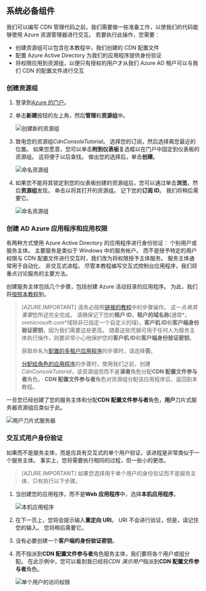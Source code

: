 ## <a name="prerequisites"></a>系统必备组件

我们可以编写 CDN 管理代码之前，我们需要做一些准备工作，以使我们的代码能够使用 Azure 资源管理器进行交互。  若要执行此操作，您需要︰

* 创建资源组可以包含在本教程中，我们创建的 CDN 配置文件
* 配置 Azure Active Directory 为我们的应用程序提供身份验证
* 将权限应用到资源组，以便只有授权的用户才从我们 Azure AD 租户可以与我们 CDN 的配置文件进行交互

### <a name="creating-the-resource-group"></a>创建资源组

1. 登录到[Azure 的门户](https://portal.azure.com)。

2. 单击**新建**按钮的左上角，然后**管理**和**资源组**中。
    
    ![创建新的资源组](./media/cdn-app-dev-prep/cdn-new-rg-1-include.png)

3. 致电您的资源组*CdnConsoleTutorial*。  选择您的订阅，然后选择离您最近的位置。  如果您愿意，您可以单击**附到仪表板**复选框以在门户中固定到仪表板的资源组。  这将便于以后查找。  做出您的选择后，单击**创建**。

    ![命名资源组](./media/cdn-app-dev-prep/cdn-new-rg-2-include.png)

4. 如果您不能将其锁定到您的仪表板创建的资源组后，您可以通过单击**浏览**，然后**资源组**发现。  单击以将其打开的资源组。  记下您的**订阅 ID**。  我们将稍后需要它。

    ![命名资源组](./media/cdn-app-dev-prep/cdn-subscription-id-include.png)

### <a name="creating-the-azure-ad-application-and-applying-permissions"></a>创建 AD Azure 应用程序和应用权限

有两种方式使用 Azure Active Directory 的应用程序进行身份验证︰ 个别用户或服务主体。 主要服务是类似于 Windows 中的服务帐户。  而不是授予特定的用户权限与 CDN 配置文件进行交互时，我们改为将权限授予主体服务。  服务主体通常用于自动化、 非交互式进程。  尽管本教程编写交互式控制台应用程序，我们将重点讨论服务的主要方法。

创建服务主体包括几个步骤，包括创建 Azure 活动目录的应用程序。  为此，我们将[按照本教程](../articles/resource-group-create-service-principal-portal.md)到。

> [AZURE.IMPORTANT] 请务必按照[链接的教程](../articles/resource-group-create-service-principal-portal.md)中的步骤操作。  这一点*极其重要*您所述完全完成。  请确保记下您的**租户 ID**，**租户的域名称**(通常*。 onmicrosoft.com*域除非已指定一个自定义的域)，**客户机 ID**和**客户端身份验证密钥**，因为我们需要这些更高。  随着这些凭据可用于任何人为服务主体执行操作，则要非常小心地保护您的**客户机 ID**和**客户端身份验证密钥**。 
>   
> 获取命名为[配置的多租户应用程序](../articles/resource-group-create-service-principal-portal.md#configure-multi-tenant-application)的步骤时，请选择**否**。
> 
> [分配给角色的应用程序](../articles/resource-group-create-service-principal-portal.md#assign-application-to-role)的步骤时，使用我们之前，创建*CdnConsoleTutorial*，该资源组但而不是**读者**角色分配**CDN 配置文件参与者**角色。  **CDN 配置文件参与者**角色对资源组分配该应用程序后，返回到本教程。 

一旦您已经创建了您的服务主体和分配**CDN 配置文件参与者**角色，**用户**刀片式服务器资源组应类似于此。

![用户刀片式服务器](./media/cdn-app-dev-prep/cdn-service-principal-include.png)


### <a name="interactive-user-authentication"></a>交互式用户身份验证

如果而不是服务主体，而是应具有交互式的单个用户验证，该进程是非常类似于一个服务主体。  事实上，您将需要执行相同的过程，但一些小的更改。

> [AZURE.IMPORTANT] 如果您选择用于单个用户的身份验证而不是服务主体，只有执行以下步骤。

1. 当创建您的应用程序，而不是**Web 应用程序**中，选择**本机应用程序**。 
    
    ![本机应用程序](./media/cdn-app-dev-prep/cdn-native-application-include.png)
    
2. 在下一页上，您将会提示输入**重定向 URI**。  URI 不会进行验证，但是，请记住您的输入。  您将稍后需要它。 

3. 没有必要创建一个**客户端的身份验证密钥**。

4. 而不指派到**CDN 配置文件参与者**角色服务主体，我们要将各个用户或组分配。  在此示例中，您可以看到我已经将*CDN 演示用户*指派到**CDN 配置文件参与者**角色。  
    
    ![单个用户的访问权限](./media/cdn-app-dev-prep/cdn-aad-user-include.png)

